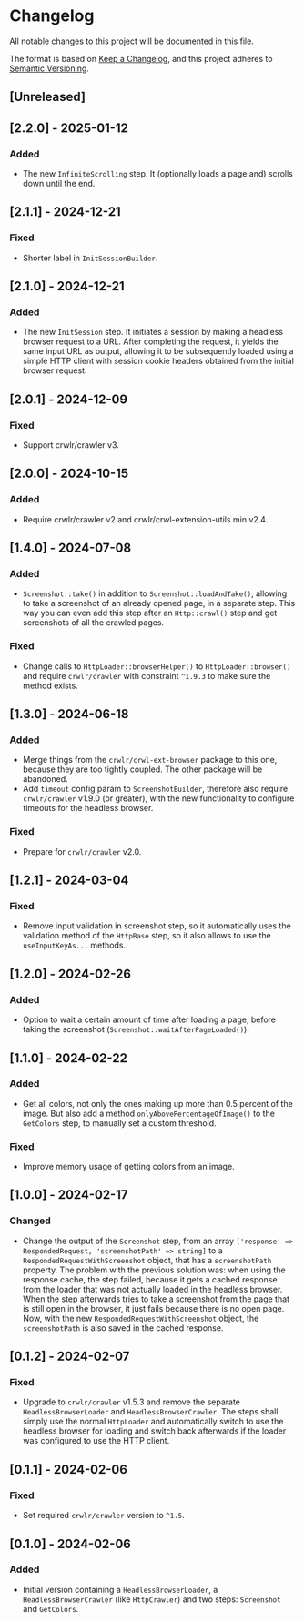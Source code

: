 # Changelog
All notable changes to this project will be documented in this file.

The format is based on [Keep a Changelog](https://keepachangelog.com/en/1.0.0/),
and this project adheres to [Semantic Versioning](https://semver.org/spec/v2.0.0.html).

## [Unreleased]

## [2.2.0] - 2025-01-12
### Added
* The new `InfiniteScrolling` step. It (optionally loads a page and) scrolls down until the end.

## [2.1.1] - 2024-12-21
### Fixed
* Shorter label in `InitSessionBuilder`.

## [2.1.0] - 2024-12-21
### Added
* The new `InitSession` step. It initiates a session by making a headless browser request to a URL. After completing the request, it yields the same input URL as output, allowing it to be subsequently loaded using a simple HTTP client with session cookie headers obtained from the initial browser request.

## [2.0.1] - 2024-12-09
### Fixed
* Support crwlr/crawler v3.

## [2.0.0] - 2024-10-15
### Added
* Require crwlr/crawler v2 and crwlr/crwl-extension-utils min v2.4.

## [1.4.0] - 2024-07-08
### Added
* `Screenshot::take()` in addition to `Screenshot::loadAndTake()`, allowing to take a screenshot of an already opened page, in a separate step. This way you can even add this step after an `Http::crawl()` step and get screenshots of all the crawled pages.

### Fixed
* Change calls to `HttpLoader::browserHelper()` to `HttpLoader::browser()` and require `crwlr/crawler` with constraint `^1.9.3` to make sure the method exists.

## [1.3.0] - 2024-06-18
### Added
* Merge things from the `crwlr/crwl-ext-browser` package to this one, because they are too tightly coupled. The other package will be abandoned.
* Add `timeout` config param to `ScreenshotBuilder`, therefore also require `crwlr/crawler` v1.9.0 (or greater), with the new functionality to configure timeouts for the headless browser.

### Fixed
* Prepare for `crwlr/crawler` v2.0.

## [1.2.1] - 2024-03-04
### Fixed
* Remove input validation in screenshot step, so it automatically uses the validation method of the `HttpBase` step, so it also allows to use the `useInputKeyAs...` methods.

## [1.2.0] - 2024-02-26
### Added
* Option to wait a certain amount of time after loading a page, before taking the screenshot (`Screenshot::waitAfterPageLoaded()`).

## [1.1.0] - 2024-02-22
### Added
* Get all colors, not only the ones making up more than 0.5 percent of the image. But also add a method `onlyAbovePercentageOfImage()` to the `GetColors` step, to manually set a custom threshold.

### Fixed
* Improve memory usage of getting colors from an image.

## [1.0.0] - 2024-02-17
### Changed
* Change the output of the `Screenshot` step, from an array `['response' => RespondedRequest, 'screenshotPath' => string]` to a `RespondedRequestWithScreenshot` object, that has a `screenshotPath` property. The problem with the previous solution was: when using the response cache, the step failed, because it gets a cached response from the loader that was not actually loaded in the headless browser. When the step afterwards tries to take a screenshot from the page that is still open in the browser, it just fails because there is no open page. Now, with the new `RespondedRequestWithScreenshot` object, the `screenshotPath` is also saved in the cached response.

## [0.1.2] - 2024-02-07
### Fixed
* Upgrade to `crwlr/crawler` v1.5.3 and remove the separate `HeadlessBrowserLoader` and `HeadlessBrowserCrawler`. The steps shall simply use the normal `HttpLoader` and automatically switch to use the headless browser for loading and switch back afterwards if the loader was configured to use the HTTP client.

## [0.1.1] - 2024-02-06
### Fixed
* Set required `crwlr/crawler` version to `^1.5`.

## [0.1.0] - 2024-02-06
### Added
* Initial version containing a `HeadlessBrowserLoader`, a `HeadlessBrowserCrawler` (like `HttpCrawler`) and two steps: `Screenshot` and `GetColors`.
